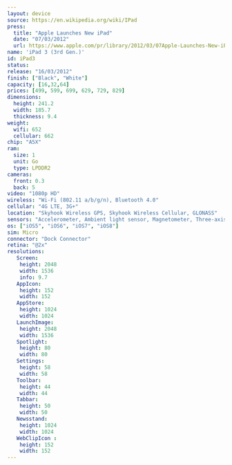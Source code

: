 ```yaml
---
layout: device
source: https://en.wikipedia.org/wiki/IPad
press:
  title: "Apple Launches New iPad"
  date: "07/03/2012"
  url: https://www.apple.com/pr/library/2012/03/07Apple-Launches-New-iPad.html
name: 'iPad 3 (3rd Gen.)'
id: iPad3
status: 
release: "16/03/2012"
finish: ["Black", "White"]
capacity: [16,32,64]
prices: [499, 599, 699, 629, 729, 829]
dimensions:
  height: 241.2
  width: 185.7
  thickness: 9.4
weight:
  wifi: 652
  cellular: 662
chip: "A5X"
ram:
  size: 1
  unit: Go
  type: LPDDR2
cameras:
  front: 0.3
  back: 5
video: "1080p HD"
wireless: "Wi-Fi (802.11 a/b/g/n), Bluetooth 4.0"
cellular: "4G LTE, 3G+"
location: "Skyhook Wireless GPS, Skyhook Wireless Cellular, GLONASS"
sensors: "Accelerometer, Ambient light sensor, Magnetometer, Three-axis gyroscope"
os: ["iOS5", "iOS6", "iOS7", "iOS8"]
sim: Micro
connector: "Dock Connector"
retina: "@2x"
resolutions:
   Screen:
    height: 2048
    width: 1536
    info: 9.7
   AppIcon:
    height: 152
    width: 152
   AppStore:
    height: 1024
    width: 1024
   LaunchImage:
    height: 2048
    width: 1536
   Spotlight:
    height: 80
    width: 80
   Settings:
    height: 58
    width: 58
   Toolbar:
    height: 44
    width: 44
   Tabbar:
    height: 50
    width: 50
   Newsstand:
    height: 1024
    width: 1024
   WebClipIcon :
    height: 152
    width: 152
---
```

